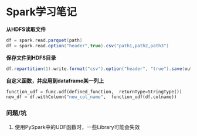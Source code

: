 # Spark学习笔记

**从HDFS读取文件**

```scala
df = spark.read.parquet(path)
df = spark.read.option("header",true).csv("path1,path2,path3")
```

**保存文件到HDFS目录**

```scala
df.repartition(1).write.format("csv").option("header", "true").save(outputPath)

```



**自定义函数，并应用到dataframe某一列上**

```python
function_udf = func.udf(defined_function,  returnType=StringType())
new_df = df.withColumn("new_col_name",  function_udf(df.colname))
```



### 问题/坑

1. 使用PySpark中的UDF函数时，一些Library可能会失效

